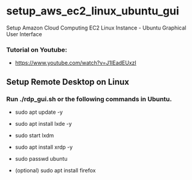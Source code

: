 # setup_aws_ec2_linux_ubuntu_gui
Setup Amazon Cloud Computing EC2 Linux Instance - Ubuntu Graphical User Interface

### Tutorial on Youtube: 
- https://www.youtube.com/watch?v=J1IEadEUxzI

## Setup Remote Desktop on Linux
### Run ./rdp_gui.sh or the following commands in Ubuntu.
- sudo apt update -y 
- sudo apt install lxde -y
- sudo start lxdm
- sudo apt install xrdp -y
- sudo passwd ubuntu

- (optional) sudo apt install firefox
